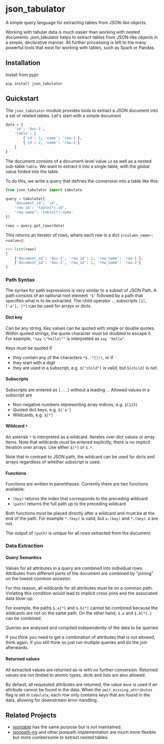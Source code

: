 # json_tabulator

A simple query language for extracting tables from JSON-like objects.

Working with tabular data is much easier than working with nested documents. json_tabulator helps to extract tables from JSON-like objects in a simple, declarative manner. All further processing is left to the many powerful tools that exist for working with tables, such as Spark or Pandas.


## Installation

Install from pypi:

```shell
pip install json_tabulator
```

## Quickstart

The `json_tabulator` module provides tools to extract a JSON document into a set of related tables. Let's start with a simple document

```python
data = {
    'id': 'doc-1',
    'table': [
        {'id': 1, 'name': 'row-1'},
        {'id': 2, 'name': 'row-2'}
    ]
}
```

The document consists of a document-level value `id` as well as a nested sub-table `table`. We want to extract it into a single table, with the global value folded into the table.

To do this, we write a query that defines the conversion into a table like this:

```python
from json_tabulator import tabulate

query = tabulate({
    'document_id': 'id',
    'row_id': 'table[*].id',
    'row_name': 'table[*].name'
})

rows = query.get_rows(data)
```

This returns an iterator of rows, where each row is a dict `{<column_name>: <value>}`:

```python
>>> list(rows)
[
    {'document_id': 'doc-1', 'row_id': 1, 'row_name': 'row-1'},
    {'document_id': 'doc-1', 'row_id': 2, 'row_name': 'row-2'}
]
```

### Path Syntax

The syntax for path expressions is very similar to a subset of JSON Path. A path consists of an optional root element `'$'` followed by a path that specifies what is to be extracted. The child operator `.`, subscripts `[1], ['a'], [*]` can be used for arrays or dicts.

#### Dict key

Can be any string. Key values can be quoted with single or double quotes. Within quoted strings, the quote character must be doubled to escape it. For example, `"say \"hello\""` is interpreted as `say "hello"`.

Keys _must_ be quoted if
* they contain any of the characters `*$.'"[]()`, or if
* they start with a digit
* they are used in a subscript, e.g. `$["child"]` is valid, but `$[child]` is not.

#### Subscripts

Subscripts are entered as `[...]` without a leading `.`. Allowed values in a subscript are

* Non-negative numbers representing array indices, e.g. `$[123]`
* Quoted dict keys, e.g. `$['a']`
* Wildcards, e.g. `$[*]`

#### Wildcard `*`

An asterisk `*` is interpreted as a wildcard. Iterates over dict values or array items. Note that wildcards _must_ be entered explicitly, there is no implicit iteration over arrays. Use either `$[*]` or `$.*`.

Note that in contrast to JSON path, the wildcard can be used for dicts and arrays regardless of whether subscript is used.

#### Functions

Functions are written in parentheses. Currently there are two functions available:

* `(key)` returns the index that corresponds to the preceding wildcard
* `(path)` returns the full path up to the preceding wildcard

Both functions _must_ be placed directly after a wildcard and must be at the end of the path. For example `*.(key)` is valid, but `a.(key)` and `*.(key).b` are not.

The output of `(path)` is unique for all rows extracted from the document.

### Data Extraction

#### Query Semantics

Values for all attributes in a query are combined into individual rows. Attributes from different parts of the document are combined by "joining" on the lowest common ancestor.

For this reason, all wildcards for all attributes must lie on a common path. Violating this condition would lead to implicit cross joins and the associated data blow-up.

For example, the paths `$.a[*]` and `$.b[*]` cannot be combined because the wildcards are not on the same path. On the other hand, `$.a` and `$.b[*].c` can be combined.

Queries are analysed and compiled independently of the data to be queried.

If you think you need to get a combination of attributes that is not allowed, think again. If you still think so just run multiple queries and do the join afterwards.

#### Returned values

All extracted values are returned as-is with no further conversion. Returned values are not limited to atomic types, dicts and lists are also allowed.

By default, all requested attributes are returned, the value `None` is used if an attribute cannot be found in the data. When the `omit_missing_attributes` flag is set in `tabulate`, each row only contains keys that are found in the data, allowing for downstream error-handling.

## Related Projects

- [jsontable](https://pypi.org/project/jsontable/) has the same purpose but is not maintained.
- [jsonpath-ng](https://github.com/bridgecrewio/jsonpath-ng) and other jsonpath implementation are much more flexible but more cumbersome to extract nested tables.
